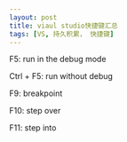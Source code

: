 ```yaml
---
layout: post
title: viaul studio快捷键汇总
tags: [VS, 持久积累， 快捷键]
---
```


F5: run in the debug mode

Ctrl + F5: run without debug

F9: breakpoint

F10: step over

F11: step into